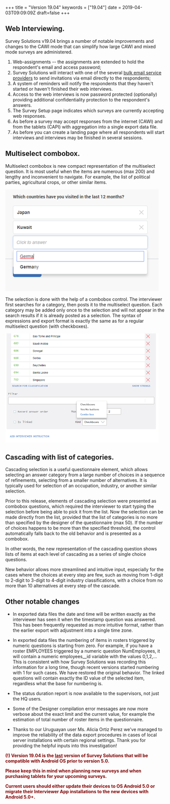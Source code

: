 ﻿+++
title = "Version 19.04"
keywords = ["19.04"]
date = 2019-04-03T09:09:09Z
draft=false
+++


## Web Interviewing.

Survey Solutions v19.04 brings a number of notable improvements and changes to the 
CAWI mode that can simplify how large CAWI and mixed mode surveys are administered.

1. Web-assignments -- the assignments are extended to hold the respondent's email
and access password;
2. Survey Solutions will interact with one of the several [bulk email service
providers](/headquarters/cawi/email-providers/) to send invitations via email directly to the respondents;
3. A system of reminders will notify the respondents that they haven't started or
haven't finished their web interviews.
4. Access to the web interviews is now password protected (optionally) providing
additional confidentiality protection to the respondent's answers.
5. The Survey Setup page indicates which surveys are currently accepting web responses.
6. As before a survey may accept responses from the internet (CAWI) and from the
tablets (CAPI) with aggregation into a single export data file.
7. As before you can create a landing page where all respondents will start
interviews and interviews may be finished in several sessions.


## Multiselect combobox.

Multiselect combobox is new compact representation of the multiselect question. It 
is most useful when the items are numerous (max 200) and lengthy and inconvenient 
to navigate. For example, the list of political parties, agricultural crops, or 
other similar items.

<IMG src="images/multiselect-combobox-runtime.png" width=483>


The selection is done with the help of a combobox control. The interviewer first 
searches for a category, then posts it to the multiselect question. Each category 
may be added only once to the selection and will not appear in the search results 
if it is already posted as a selection. The syntax of expressions and export format 
is exactly the same as for a regular multiselect question (with checkboxes).

<IMG src="images/multiselect-combobox-design.png" width=483>


## Cascading with list of categories.
Cascading selection is a useful questionnaire element, which allows selecting an 
answer category from a large number of choices in a sequence of refinements, 
selecting from a smaller number of alternatives. It is typically used for selection 
of an occupation, industry, or another similar selection.

Prior to this release, elements of cascading selection were presented as combobox 
questions, which required the interviewer to start typing the selection before being 
able to pick it from the list. Now the selection can be made directly from the list, 
provided that the list of categories is no more than specified by the designer of the 
questionnaire (max 50).  If the number of choices happens to be more than the 
specified threshold, the control automatically falls back to the old behavior and is 
presented as a combobox.

In other words, the new representation of the cascading question shows lists of items 
at each level of cascading as a series of single choice questions.

New behavior allows more streamlined and intuitive input, especially for the cases 
where the choices at every step are few, such as moving from 1-digit to 2-digit to 
3-digit to 4-digit industry classifications, with a choice from no more than 10 
alternatives at every step of the cascade.


## Other notable changes

- In exported data files the date and time will be written exactly as the interviewer
has seen it when the timestamp question was answered. This has been frequently
requested as more intuitive format, rather than the earlier export with adjustment
into a single time zone.

- In exported data files the numbering of items in rosters triggered by numeric 
questions is starting from zero. For example, if you have a roster EMPLOYEES 
triggered by a numeric question NumEmployees, it will contain a numeric 
employees__id variable with the values 0,1,2,... This is consistent with how 
Survey Solutions was recording this information for a long time, though recent 
versions started numbering with 1 for such cases. We have restored the original 
behavior. The linked questions will contain exactly the ID value of the selected 
item, regardless what the base for numbering is.

- The status duration report is now available to the supervisors, not just the 
HQ users. 

- Some of the Designer compilation error messages are now more verbose about the 
exact limit and the current value, for example the estimation of total number of 
roster items in the questionnaire.

- Thanks to our Uruguayan user Ms. Alicia Ortiz Perez we've managed to improve the
reliability of the data export procedures in cases of local server installations 
with certain regional settings. Thank you for providing the helpful inputs into 
this investigation!



<FONT color="maroon"><B>

(!) Version 19.04 is the <U>last</U> version of Survey Solutions that will be 
compatible with Android OS prior to version 5.0. <BR>

Please keep this in mind when planning new surveys and when purchasing tablets
for your upcoming surveys.

Current users should either update their devices to OS Android 5.0 or migrate
their Interviewer App installations to the new devices with Android 5.0+.

</B></FONT>

